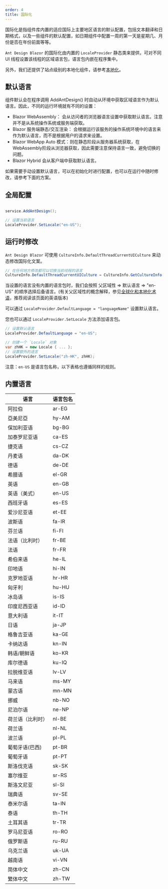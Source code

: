 ```yaml
---
order: 4
title: 国际化
---
```


国际化是指组件库内置的适应国际上主要地区语言的默认配置，包括文本翻译和日期格式，以及一些组件的默认配置，如日期组件中配置一周的第一天是星期几、月份是否在年份前面等等。

`Ant Design Blazor` 的国际化由内置的 `LocaleProvider` 静态类来提供，可对不同 UI 线程设置该线程的区域语言包，语言包内嵌在程序集中。

另外，我们还提供了站点级别的本地化组件，请参考[本地化](docs/localization)。

## 默认语言

组件默认会在程序调用 AddAntDesign() 时自动从环境中获取区域语言作为默认语言。因此，不同的运行环境就有不同的设置：

- Blazor WebAssembly： 会从访问者的浏览器语言设置中获取默认语言。注意并不是从系统操作系统或服务端获取。
- Blazor 服务端静态/交互渲染： 会根据运行该服务的操作系统环境中的语言来作为默认语言，而不是根据用户的请求来设置。
- Blazor WebApp Auto 模式：则在静态阶段从服务器系统获取，在WebAssembly阶段从浏览器获取，因此需要注意保持语言一致，避免切换的问题。
- Blazor Hybrid 会从客户端中获取默认语言。

如果需要手动设置默认语言，可以在初始化时进行配置，也可以在运行中随时修改，请参考下面的方案。


## 全局配置

```csharp

service.AddAntDesign();

// 设置当前语言
LocaleProvider.SetLocale("en-US");
```

## 运行时修改

`Ant Design Blazor` 可使用 `CultureInfo.DefaultThreadCurrentUICulture` 来动态修改国际化文案。

```csharp
// 在任何地方修改都可以切换当前线程的语言
CultureInfo.DefaultThreadCurrentUICulture = CultureInfo.GetCultureInfo("en-US");
```

当设置的语言没有内置的语言包时，我们会按照 父区域性 => 默认语言 => "en-US" 的顺序选择后备语言。(有关父区域性的概念解释，参见[全球化和本地化术语](https://docs.microsoft.com/zh-cn/aspnet/core/fundamentals/localization?view=aspnetcore-5.0#globalization-and-localization-terms)，推荐阅读该页面的英语版本)

可以通过 `LocaleProvider.DefaultLanguage = "languageName"` 设置默认语言。

您也可以通过 `LocaleProvider.SetLocale` 方法添加语言包。

```csharp
// 设置默认语言
LocaleProvider.DefaultLanguage = "en-US";

// 创建一个 `Locale` 对象
var zhHK = new Locale { ... };
// 设置额外的语言
LocaleProvider.SetLocale("zh-HK", zhHK); 
```

注意：`en-US` 是语言包名称，以下表格也遵循同样的规则。

## 内置语言

| 语言             | 语言包名 |
| ---------------- | ------ |
| 阿拉伯           | ar-EG  |
| 亞美尼亞         | hy-AM  |
| 保加利亚语       | bg-BG  |
| 加泰罗尼亚语     | ca-ES  |
| 捷克语           | cs-CZ  |
| 丹麦语             | da-DK    |
| 德语             | de-DE  |
| 希腊语           | el-GR  |
| 英语             | en-GB  |
| 英语（美式）     | en-US  |
| 西班牙语         | es-ES  |
| 爱沙尼亚语       | et-EE  |
| 波斯语           | fa-IR  |
| 芬兰语           | fi-FI  |
| 法语（比利时）   | fr-BE  |
| 法语             | fr-FR  |
| 希伯来语         | he-IL  |
| 印地语           | hi-IN  |
| 克罗地亚语       | hr-HR  |
| 匈牙利           | hu-HU  |
| 冰岛语           | is-IS  |
| 印度尼西亚语     | id-ID  |
| 意大利语         | it-IT  |
| 日语             | ja-JP  |
| 格鲁吉亚语       | ka-GE  |
| 卡纳达语         | kn-IN  |
| 韩语/朝鲜语      | ko-KR  |
| 库尔德语         | ku-IQ |
| 拉脱维亚语       | lv-LV    |
| 马来语          | ms-MY |
| 蒙古语             | mn-MN    |
| 挪威             | nb-NO  |
| 尼泊尔语         | ne-NP  |
| 荷兰语（比利时） | nl-BE  |
| 荷兰语           | nl-NL  |
| 波兰语           | pl-PL  |
| 葡萄牙语(巴西)   | pt-BR  |
| 葡萄牙语         | pt-PT  |
| 斯洛伐克语       | sk-SK  |
| 塞尔维亚         | sr-RS  |
| 斯洛文尼亚       | sl-SI  |
| 瑞典语           | sv-SE  |
| 泰米尔语         | ta-IN  |
| 泰语             | th-TH  |
| 土耳其语         | tr-TR  |
| 罗马尼亚语       | ro-RO  |
| 俄罗斯语         | ru-RU  |
| 乌克兰语         | uk-UA  |
| 越南语           | vi-VN  |
| 简体中文         | zh-CN  |
| 繁体中文         | zh-TW  |

